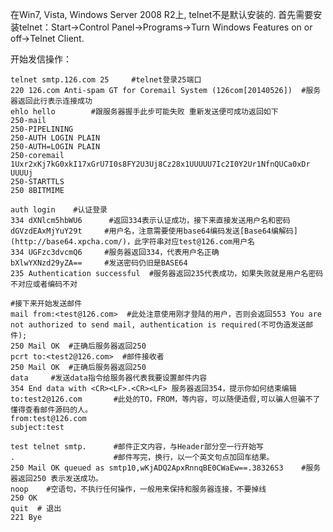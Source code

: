 在Win7, Vista, Windows Server 2008 R2上, telnet不是默认安装的. 
首先需要安装telnet：Start->Control Panel->Programs->Turn Windows Features on or off->Telnet Client.

开始发信操作：

	telnet smtp.126.com 25     #telnet登录25端口
	220 126.com Anti-spam GT for Coremail System (126com[20140526])  #服务器返回此行表示连接成功
	ehlo hello        #跟服务器握手此步可能失败 重新发送便可成功返回如下
	250-mail
	250-PIPELINING
	250-AUTH LOGIN PLAIN
	250-AUTH=LOGIN PLAIN
	250-coremail 1Uxr2xKj7kG0xkI17xGrU7I0s8FY2U3Uj8Cz28x1UUUUU7Ic2I0Y2Ur1NfnQUCa0xDr
	UUUUj
	250-STARTTLS
	250 8BITMIME

	auth login    #认证登录
	334 dXNlcm5hbWU6      #返回334表示认证成功，接下来直接发送用户名和密码
	dGVzdEAxMjYuY29t     #用户名，注意需要使用base64编码发送[Base64编解码](http://base64.xpcha.com/)，此字符串对应test@126.com用户名
	334 UGFzc3dvcmQ6     #服务器返回334，代表用户名正确
	bXlwYXNzd29yZA==     #发送密码仍旧是BASE64
	235 Authentication successful  #服务器返回235代表成功，如果失败就是用户名密码不对应或者编码不对

	#接下来开始发送邮件
	mail from:<test@126.com>  #此处注意使用刚才登陆的用户，否则会返回553 You are not authorized to send mail, authentication is required(不可伪造发送邮件);
	250 Mail OK  #正确后服务器返回250
	pcrt to:<test2@126.com>  #邮件接收者
	250 Mail OK  #正确后服务器返回250
	data     #发送data指令给服务器代表我要设置邮件内容
	354 End data with <CR><LF>.<CR><LF> 服务器返回354，提示你如何结束编辑
	to:test2@126.com       #此处的TO，FROM，等内容，可以随便造假,可以骗人但骗不了懂得查看邮件源码的人。
	from:test@126.com
	subject:test

	test telnet smtp.      #邮件正文内容，与Header部分空一行开始写
	.                      #邮件写完，换行，以一个英文句点加回车结果。
	250 Mail OK queued as smtp10,wKjADQ2ApxRnnqBE0CWaEw==.38326S3    #服务器返回250 表示发送成功。
	noop    #空语句，不执行任何操作，一般用来保持和服务器连接，不要掉线
	250 OK
	quit  # 退出
	221 Bye


